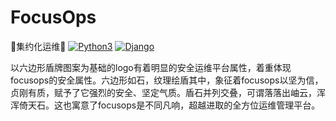 # FocusOps 
🐼集约化运维🐼
[![Python3](https://img.shields.io/badge/python-3.6-green.svg?style=plastic)](https://www.python.org/)
[![Django](https://img.shields.io/badge/django-2.1-brightgreen.svg?style=plastic)](https://www.djangoproject.com/)

以六边形盾牌图案为基础的logo有着明显的安全运维平台属性，着重体现focusops的安全属性。六边形如石，纹理绘盾其中，象征着focusops以坚为信，
贞刚有质，赋予了它强烈的安全、坚定气质。盾石并列交叠，可谓落落出岫云，浑浑倚天石。这也寓意了focusops是不同凡响，超越进取的全方位运维管理平台。
